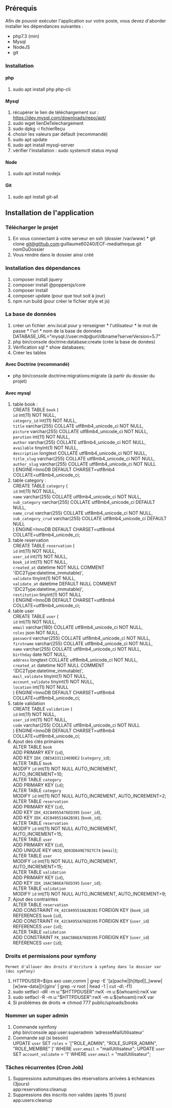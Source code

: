 ## Prérequis
Afin de pouvoir exécuter l'application sur votre poste, vous devez d'aborder installer les dépendances suivantes :
  * php7.3 (min)
  * Mysql
  * NodeJS
  * git
 
### Installation
#### php
  1. sudo apt install php php-cli

#### Mysql
  1. récupérer le lien de téléchargement sur : https://dev.mysql.com/downloads/repo/apt/
  2. sudo wget lienDeTelechargement
  3. sudo dpkg -i fichierReçu 
  4. choisir les valeurs par défault (recommandé) 
  5. sudo apt update 
  5. sudo apt install mysql-server
  6. vérifier l'installation : sudo systemctl status mysql
  
#### Node
  1. sudo apt install nodejs
  
#### Git
  1. sudo apt install git-all

## Installation de l'application

### Télécharger le projet
  1. En vous connectant à votre serveur en ssh (dossier /var/www)
    * git clone git@github.com:guillaume60240/ECF-mediatheque.git nomDuDossier       
  2. Vous rendre dans le dossier ainsi créé

### Installation des dépendances
  1. composer install jquery
  2. composer install @poppersjs/core
  3. composer install
  4. composer update (pour que tout soit à jour)
  5. npm run build (pour créer le fichier style et js)

### La base de données
  1. créer un fichier .env.local pour y renseigner
    * l'utilisateur
    * le mot de passe
    * l'url
    * nom de la base de données
    DATABASE_URL="mysql://user:mdp@url/dbname?serverVersion=5.7"
  2. php bin/console doctrine:database:create (crée la base de donées)
  3. Vérification sql 
    * show databases;
  4. Créer les tables
#### Avec Doctrine (recommandé)
* php bin/console doctrine:migrations:migrate (à partir du dossier du projet)
#### Avec mysql
1. table book :   
    CREATE TABLE `book` (   
        `id` int(11) NOT NULL,   
        `category_id` int(11) NOT NULL,   
        `title` varchar(255) COLLATE utf8mb4_unicode_ci NOT NULL,   
        `picture` varchar(255) COLLATE utf8mb4_unicode_ci NOT NULL,   
        `parution` int(11) NOT NULL,   
        `author` varchar(255) COLLATE utf8mb4_unicode_ci NOT NULL,   
        `available` tinyint(1) NOT NULL,   
        `description` longtext COLLATE utf8mb4_unicode_ci NOT NULL,   
        `title_slug` varchar(255) COLLATE utf8mb4_unicode_ci NOT NULL,   
        `author_slug` varchar(255) COLLATE utf8mb4_unicode_ci NOT NULL   
        ) ENGINE=InnoDB DEFAULT CHARSET=utf8mb4 COLLATE=utf8mb4_unicode_ci;   
2. table category :   
    CREATE TABLE `category` (   
        `id` int(11) NOT NULL,    
        `name` varchar(255) COLLATE utf8mb4_unicode_ci NOT NULL,    
        `sub_category` varchar(255) COLLATE utf8mb4_unicode_ci DEFAULT NULL,    
        `name_crud` varchar(255) COLLATE utf8mb4_unicode_ci NOT NULL,    
        `sub_category_crud` varchar(255) COLLATE utf8mb4_unicode_ci DEFAULT NULL    
        ) ENGINE=InnoDB DEFAULT CHARSET=utf8mb4 COLLATE=utf8mb4_unicode_ci;   
3. table reservation    
    CREATE TABLE `reservation` (   
        `id` int(11) NOT NULL,    
        `user_id` int(11) NOT NULL,   
        `book_id` int(11) NOT NULL,   
        `created_at` datetime NOT NULL COMMENT '(DC2Type:datetime_immutable)',   
        `validate` tinyint(1) NOT NULL,   
        `validate_at` datetime DEFAULT NULL COMMENT '(DC2Type:datetime_immutable)',   
        `restitution` tinyint(1) NOT NULL   
        ) ENGINE=InnoDB DEFAULT CHARSET=utf8mb4 COLLATE=utf8mb4_unicode_ci;   
4. table user    
    CREATE TABLE `user` (   
        `id` int(11) NOT NULL,   
        `email` varchar(180) COLLATE utf8mb4_unicode_ci NOT NULL,  
        `roles` json NOT NULL,   
        `password` varchar(255) COLLATE utf8mb4_unicode_ci NOT NULL,   
        `firstname` varchar(255) COLLATE utf8mb4_unicode_ci NOT NULL,   
        `name` varchar(255) COLLATE utf8mb4_unicode_ci NOT NULL,   
        `birthday` date NOT NULL,   
        `address` longtext COLLATE utf8mb4_unicode_ci NOT NULL,    
        `created_at` datetime NOT NULL COMMENT '(DC2Type:datetime_immutable)',   
        `mail_validate` tinyint(1) NOT NULL,   
        `account_validate` tinyint(1) NOT NULL,   
        `location` int(11) NOT NULL   
        ) ENGINE=InnoDB DEFAULT CHARSET=utf8mb4 COLLATE=utf8mb4_unicode_ci;   
5. table validation   
    CREATE TABLE `validation` (   
        `id` int(11) NOT NULL,   
        `user_id` int(11) NOT NULL,   
        `code` varchar(255) COLLATE utf8mb4_unicode_ci NOT NULL   
        ) ENGINE=InnoDB DEFAULT CHARSET=utf8mb4 COLLATE=utf8mb4_unicode_ci;   
6. Ajout des clés primaires   
    ALTER TABLE `book`    
        ADD PRIMARY KEY (`id`),    
        ADD KEY `IDX_CBE5A33112469DE2` (`category_id`);     
    ALTER TABLE `book`   
        MODIFY `id` int(11) NOT NULL AUTO_INCREMENT, AUTO_INCREMENT=10;     
    ALTER TABLE `category`   
        ADD PRIMARY KEY (`id`);   
    ALTER TABLE `category`   
        MODIFY `id` int(11) NOT NULL AUTO_INCREMENT, AUTO_INCREMENT=2;    
    ALTER TABLE `reservation`   
        ADD PRIMARY KEY (`id`),   
        ADD KEY `IDX_42C84955A76ED395` (`user_id`),   
        ADD KEY `IDX_42C8495516A2B381` (`book_id`);   
    ALTER TABLE `reservation`    
        MODIFY `id` int(11) NOT NULL AUTO_INCREMENT, AUTO_INCREMENT=15;     
    ALTER TABLE `user`   
        ADD PRIMARY KEY (`id`),   
        ADD UNIQUE KEY `UNIQ_8D93D649E7927C74` (`email`);     
    ALTER TABLE `user`   
        MODIFY `id` int(11) NOT NULL AUTO_INCREMENT, AUTO_INCREMENT=15;    
    ALTER TABLE `validation`    
        ADD PRIMARY KEY (`id`),   
        ADD KEY `IDX_16AC5B6EA76ED395` (`user_id`);   
    ALTER TABLE `validation`    
        MODIFY `id` int(11) NOT NULL AUTO_INCREMENT, AUTO_INCREMENT=9;    
7. Ajout des contraintes    
    ALTER TABLE `reservation`    
        ADD CONSTRAINT `FK_42C8495516A2B381` FOREIGN KEY (`book_id`) REFERENCES `book` (`id`),   
        ADD CONSTRAINT `FK_42C84955A76ED395` FOREIGN KEY (`user_id`) REFERENCES `user` (`id`);    
    ALTER TABLE `validation`    
        ADD CONSTRAINT `FK_16AC5B6EA76ED395` FOREIGN KEY (`user_id`) REFERENCES `user` (`id`);     

### Droits et permissions pour symfony
    Permet d'allouer des droits d'écriture à symfony dans le dossier var (doc symfony)
  1. HTTPDUSER=$(ps axo user,comm | grep -E '[a]pache|[h]ttpd|[_]www|[w]ww-data|[n]ginx' | grep -v root | head -1 | cut -d\  -f1)
  2. sudo setfacl -dR -m u:"$HTTPDUSER":rwX -m u:$(whoami):rwX var
  3. sudo setfacl -R -m u:"$HTTPDUSER":rwX -m u:$(whoami):rwX var
  4. Si problèmes de droits => chmod 777 public/uploads/books

### Nommer un super admin
  1. Commande symfony    
    php bin/console app:user:superadmin ‘adresseMailUtilisateur’
  2. Commande sql (si besoin)   
    UPDATE `user` SET `roles` = '["ROLE_ADMIN", "ROLE_SUPER_ADMIN", "ROLE_MEMBRE" ]' WHERE `user`.`email` = "mailUtilisateur";
    UPDATE `user` SET `account_validate` = '1' WHERE `user`.`email` = "mailUtilisateur";

### Tâches récurrentes (Cron Job)
  1. Suppressions automatiques des réservations arrivées à échéances (3jours)   
    app:reservations:cleanup
  2. Suppressions des inscrits non validés (après 15 jours)   
    app:users:cleanup
